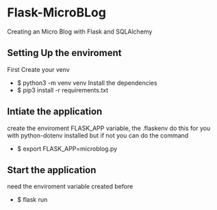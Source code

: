 # Flask-MicroBLog
Creating an Micro Blog with Flask and SQLAlchemy

## Setting Up the enviroment
First Create your venv
- $ python3 -m venv venv
Install the dependencies
- $ pip3 install -r requirements.txt

## Intiate the application
create the enviroment FLASK_APP variable, the .flaskenv do this for you with python-dotenv installed but if not you can do the command
- $ export FLASK_APP=microblog.py

## Start the application
need the enviroment variable created before
- $ flask run